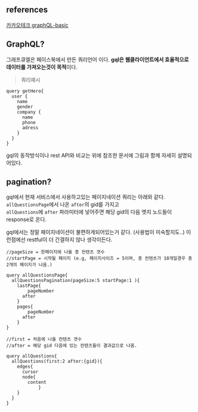 ## references
[카카오테크 graphQL-basic](https://tech.kakao.com/2019/08/01/graphql-basic/)

## GraphQL?

그래프큐엘은 페이스북에서 만든 쿼리언어 이다.
**gql은 웹클라이언트에서 효율적으로 데이터를 가져오는것이 목적**이다.

> 쿼리예시
```code
query getHero{
  user {
    name
    gender
    company {
      name
      phone
      adress
    }
  }
}
```

gql의 동작방식이나 rest API와 비교는
위에 참조한 문서에 그림과 함께 자세히 설명되어있다.

## pagination?
gql에서 현재 서비스에서 사용하고있는 페이지네이션 쿼리는 아래와 같다.
`allQuestionsPage`에서 나온 `after`의 gid를 가지고  
`allQuestions`에 `after` 파라미터에 넣어주면 해당 gid의 다음
엣지 노드들이 response로 온다.

gql에서는 정말 페이지네이션이 불편하게되어있는거 같다.
(사용법이 미숙할지도..)
이런점에선 restful이 더 간결하지 않나 생각이든다.

```
//pageSize = 한페이지에 나올 총 컨텐츠 갯수
//startPage = 시작될 페이지 (e.g, 페이지사이즈 = 5이며, 총 컨텐츠가 10개일경우 총 2개의 페이지가 나옴.)

query allQuestionsPage{
  allQuestionsPagination(pageSize:5 startPage:1 ){
    lastPage{
    	pageNumber
      after
    }
    pages{
    	pageNumber
      after
    }
}
```

```
//first = 처음에 나올 컨텐츠 갯수
//after = 해당 gid 다음에 있는 컨텐츠들이 결과값으로 나옴.

query allQuestions{
  allQuestions(first:2 after:{gid}){
    edges{
      cursor
      node{
        content
			}
    }
  }
}
```